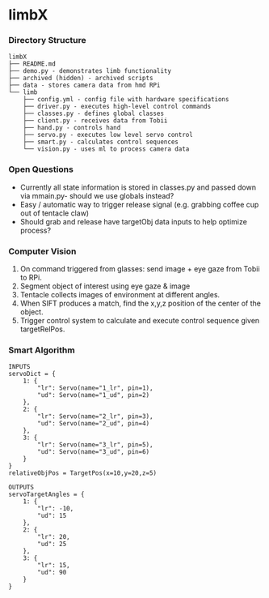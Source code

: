 # limbX

### Directory Structure
```
limbX
├── README.md
├── demo.py - demonstrates limb functionality
├── archived (hidden) - archived scripts
├── data - stores camera data from hmd RPi
└── limb
    ├── config.yml - config file with hardware specifications
    ├── driver.py - executes high-level control commands
    ├── classes.py - defines global classes
    ├── client.py - receives data from Tobii
    ├── hand.py - controls hand
    ├── servo.py - executes low level servo control
    ├── smart.py - calculates control sequences
    └── vision.py - uses ml to process camera data
```

### Open Questions
- Currently all state information is stored in classes.py and passed down via mmain.py- should we use globals instead?
- Easy / automatic way to trigger release signal (e.g. grabbing coffee cup out of tentacle claw)
- Should grab and release have targetObj data inputs to help optimize process?

### Computer Vision
1. On command triggered from glasses: send image + eye gaze from Tobii to RPi.
2. Segment object of interest using eye gaze & image
3. Tentacle collects images of environment at different angles.
4. When SIFT produces a match, find the x,y,z position of the center of the object.
5. Trigger control system to calculate and execute control sequence given targetRelPos.

### Smart Algorithm
```
INPUTS
servoDict = {
    1: {
        "lr": Servo(name="1_lr", pin=1),
        "ud": Servo(name="1_ud", pin=2)
    },
    2: {
        "lr": Servo(name="2_lr", pin=3),
        "ud": Servo(name="2_ud", pin=4)
    },
    3: {
        "lr": Servo(name="3_lr", pin=5),
        "ud": Servo(name="3_ud", pin=6)
    }
}
relativeObjPos = TargetPos(x=10,y=20,z=5)
```
```
OUTPUTS
servoTargetAngles = {
    1: {
        "lr": -10,
        "ud": 15
    },
    2: {
        "lr": 20,
        "ud": 25
    },
    3: {
        "lr": 15,
        "ud": 90
    }
}
```